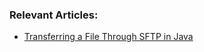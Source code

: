 
### Relevant Articles: 

- [Transferring a File Through SFTP in Java](https://www.surya.com/java-file-sftp)

